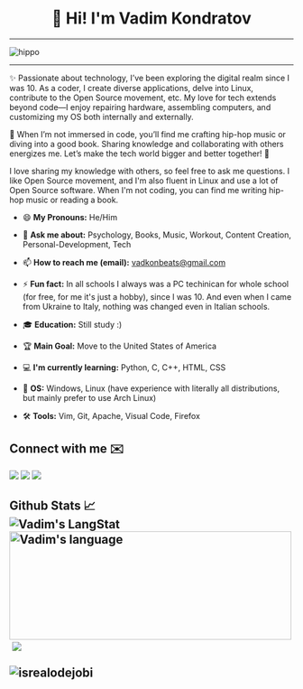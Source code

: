 <!-- Heading -->
<h1 align="center">👋 Hi! I'm Vadim Kondratov</h1>

---

![hippo](https://user-images.githubusercontent.com/11095731/136881424-89ef97ea-51eb-4910-9d86-9ccd2e77fcf0.gif)

 <!-- About section -->

---
✨ Passionate about technology, I’ve been exploring the digital realm since I was 10. As a coder, I create diverse applications, delve into Linux, contribute to the Open Source movement, etc. My love for tech extends beyond code—I enjoy repairing hardware, assembling computers, and customizing my OS both internally and externally.

🎵 When I’m not immersed in code, you’ll find me crafting hip-hop music or diving into a good book. Sharing knowledge and collaborating with others energizes me. Let’s make the tech world bigger and better together! 🚀

I love sharing my knowledge with others, so feel free to ask me questions. I like Open Source movement, and I'm also fluent in Linux and use a lot of Open Source software. When I'm not coding, you can find me writing hip-hop music or reading a book.


<!-- code gif-->

- 😄 **My Pronouns:** He/Him

- 💬 **Ask me about:** Psychology, Books, Music, Workout, Content Creation, Personal-Development, Tech

- 📫 **How to reach me (email):** vadkonbeats@gmail.com

- ⚡ **Fun fact:** In all schools I always was a PC techinican for whole school (for free, for me it's just a hobby), since I was 10. And even when I came from Ukraine to Italy, nothing was changed even in Italian schools.

- 🎓 **Education:** Still study :)

- 🏆 **Main Goal:** Move to the United States of America

- 💻 **I'm currently learning:** Python, C, C++, HTML, CSS
 
- 💾 **OS:** Windows, Linux (have experience with literally all distributions, but mainly prefer to use Arch Linux)
 
- 🛠 **Tools:** Vim, Git, Apache, Visual Code, Firefox

<!-- About section: END -->

<!-- Conecct section -->

<h2>Connect with me ✉️</h3>
    <p>
         <a href="https://www.linkedin.com/in/vadim-kondratov-526018324/"><img src="https://img.shields.io/badge/linkedin-0077B5.svg?style=for-the-badge&logo=linkedin&logoColor=white"/></a>
 <a href="https://www.youtube.com/@Vadkon07"><img src="https://img.shields.io/badge/YouTube-red?style=for-the-badge&logo=youtube&logoColor=white"/></a>
      <a href="mailto:vadkonbeats@gmail.com"><img src="https://img.shields.io/badge/e‑mail-D14836.svg?style=for-the-badge&logo=GMail&logoColor=white"/></a>
   </p>

 <!-- Conecct section: END -->
  
  <!-- GitHub section -->

 <h2>Github Stats 📈<h/2>
 <div>
   <img align="center" src="https://github-readme-streak-stats.herokuapp.com/?user=Vadkon07&theme=dark" alt="Vadim's LangStat" />
  <img align="center" src="https://github-readme-stats.vercel.app/api/top-langs?username=Vadkon07&langs_count=10&show_icons=true&locale=en&layout=compact&theme=dark" alt="Vadim's language" height="192px"  width="500px"/>
   <img align="center"> <img src="https://github-readme-stats.anuraghazra1.vercel.app/api?username=Vadkon07&show_icons=true&theme=dark" />
</div>

<p align="left"> <img src="https://komarev.com/ghpvc/?username=Vadkon2007&label=Profile%20views&color=0e75b6&style=flat" alt="isrealodejobi" />
</p>
